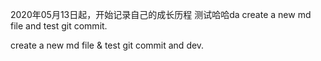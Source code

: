 2020年05月13日起，开始记录自己的成长历程
测试哈哈da
create a new md file and test git commit.

create a new md file & test git commit and dev.
